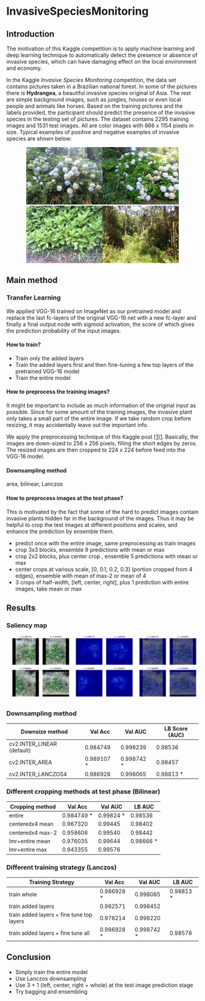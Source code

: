 # InvasiveSpeciesMonitoring

## Introduction

The motivation of this Kaggle competition is to apply machine learning and deep learning technique to automatically detect the presence or absence of invasive species, which can have damaging effect on the local environment and economy. 

In the Kaggle *Invasive Species Monitoring* competition, the data set contains pictures taken in a Brazilian national forest. In some of the pictures there is **Hydrangea**, a beautiful invasive species original of Asia. The rest are simple background images, such as jungles, houses or even local people and animals like horses. Based on the training pictures and the labels provided, the participant should predict the presence of the invasive species in the testing set of pictures. The dataset contains 2295 training images and 1531 test images. All are  color images with 866 x 1154 pixels in size. Typical examples of positive and negative examples of invasive species are shown below:


<div style="text-align:center"><img src ="images/90.jpg" width="200" /><img src ="images/180.jpg" width="200" /><img src ="images/40.jpg" width="200" /><img src ="images/107.jpg" width="200" /></div>

## Main method

### Transfer Learning

We applied VGG-16 trained on ImageNet as our pretrained model and replace the last fc-layers of the original VGG-16 net with a new fc-layer and finally a final output node with sigmoid activation, the score of which gives the prediction probability of the input images.

#### How to train?

- Train only the added layers
- Train the added layers first and then fine-tuning a few top layers of the pretrained VGG-16 model
- Train the entire model

#### How to preprocess the training images?

It might be important to include as much information of the original input as possible. Since for some amount of the training images, the invasive plant only takes a small part of the entire image. If we take random crop before resizing, it may accidentally leave out the important info. 

We apply the preprocessing technique of this Kaggle post [[1]][1]. Basically, the images are down-sized to 256 x 256 pixels, filling the short edges by zeros. The resized images are then cropped to 224 x 224 before feed into the VGG-16 model.

#### Downsampling method

area, bilinear, Lanczos

#### How to preprocess images at the test phase?

This is motivated by the fact that some of the hard to predict images contain invasive plants hidden far in the background of the images. Thus it may be helpful to crop the test images at different positions and scales, and enhance the prediction by ensemble them.

- predict once with the entire image, same preprocessing as train images
- crop 3x3 blocks, ensemble 9 predictions with mean or max
- crop 2x2 blocks, plus center crop , ensemble 5 predictions with mean or max
- center crops at various scale, [0, 0.1, 0.2, 0.3] (portion cropped from 4 edges), ensemble with mean of max-2 or mean of 4
- 3 crops of half-width, [left, center, right], plus 1 prediction with entire images, take mean or max

[1]: https://www.kaggle.com/fujisan/use-keras-pre-trained-vgg16-acc-98


## Results

### Saliency map

<div style="text-align:center"><img src ="images/saliency_map.jpg" /></div>

### Downsampling method

Downsize method | Val Acc | Val AUC | LB Score (AUC)
--- | --- | --- | --- 
cv2.INTER_LINEAR (default) | 0.984749 | 0.998239 | 0.98536
cv2.INTER_AREA | 0.989107 * | 0.998742 * | 0.98457
cv2.INTER_LANCZOS4 | 0.986928 | 0.998065 | 0.98813 *

### Different cropping methods at test phase (Bilinear)

Cropping method | Val Acc | Val AUC | LB AUC
--- | --- | --- | ---
entire | 0.984749 * | 0.99824 * | 0.98536
centeredx4 mean | 0.967320 | 0.99445 | 0.98402
centeredx4 max-2 | 0.958606 | 0.99540 | 0.98442
lmr+entire mean | 0.976035 | 0.99644 | 0.98666 *
lmr+entire max | 0.943355 | 0.99576 | 

### Different training strategy (Lanczos)

Training Strategy | Val Acc | Val AUC | LB AUC
--- | --- | --- | ---
train whole | 0.986928 * | 0.998065 | 0.98813 *
train added layers | 0.982571 | 0.998452 | 
train added layers + fine tune top layers | 0.978214 | 0.998220 
train added layers + fine tune all | 0.986928 * | 0.998742 * | 0.98578



## Conclusion

- Simply train the entire model
- Use Lanczos downsampling
- Use 3 + 1 (left, center, right + whole) at the test image prediction stage
- Try bagging and ensembling
